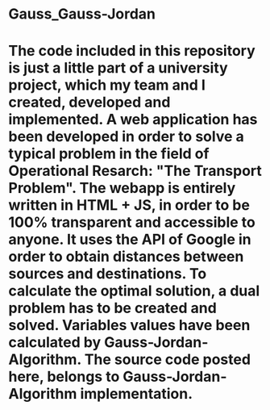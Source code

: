 # Gauss_Gauss-Jordan

# The code included in this repository is just a little part of a university project, which my team and I created, developed and implemented. A web application has been developed in order to solve a typical problem in the field of Operational Resarch: "The Transport Problem". The webapp is entirely written in HTML + JS, in order to be 100% transparent and accessible to anyone. It uses the API of Google in order to obtain distances between sources and destinations. To calculate the optimal solution, a dual problem has to be created and solved. Variables values have been calculated by Gauss-Jordan-Algorithm. The source code posted here, belongs to Gauss-Jordan-Algorithm implementation. 
